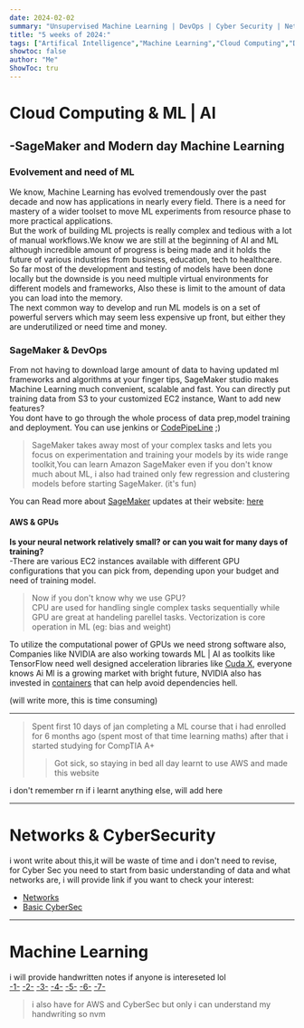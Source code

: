 ```yaml
---
date: 2024-02-02
summary: "Unsupervised Machine Learning | DevOps | Cyber Security | Networks | Cloud computing | AWS"
title: "5 weeks of 2024:"
tags: ["Artifical Intelligence","Machine Learning","Cloud Computing","DevOps"]
showtoc: false
author: "Me"
ShowToc: tru
---
```

# Cloud Computing & ML | AI
## -SageMaker and Modern day Machine Learning
### Evolvement and need of ML
We know, Machine Learning has evolved tremendously over the past decade and now has applications in nearly every field. There is a need for mastery of a wider toolset to move ML experiments from resource phase to more practical applications. \
But the work of building ML projects is really complex and tedious with a lot of manual workflows.We know we are still at the beginning of AI and ML although incredible amount of progress is being made and it holds the future of various industries from business, education, tech to healthcare. \
So far most of the development and testing of models have been done locally but the downside is you need multiple virtual environments for different models and frameworks, Also these is limit to the amount of data you can load into the memory. \
The next common way to develop and run ML models is on a set of powerful servers which may seem less expensive up front, but either they are underutilized or need time and money.
### SageMaker & DevOps
From not having to download large amount of data to having updated ml frameworks and algorithms at your finger tips,
SageMaker studio makes Machine Learning much convenient, scalable and fast. You can directly put training data from S3 to your customized EC2 instance,
Want to add new features? \
You dont have to go through the whole process of data prep,model training and deployment. You can use jenkins or [CodePipeLine](https://aws.amazon.com/codepipeline/features/) ;)

>SageMaker takes away most of your complex tasks and lets you focus on experimentation and training your models by its wide range toolkit,You can learn Amazon SageMaker even if you don't know much about ML, i also had trained only few regression and clustering models before starting SageMaker. (it's fun)
>
You can Read more about [SageMaker]( https://docs.aws.amazon.com/sagemaker/latest/dg/how-it-works-mlconcepts.html) 
updates at their website: [here](https://aws.amazon.com/blogs/aws/category/artificial-intelligence/sagemaker/)

#### AWS & GPUs
**Is your neural network relatively small? or can you wait for many days of training?** \
-There are various EC2 instances available with different GPU configurations that you can pick from, depending upon your budget and need of training model. 
>Now if you don't know why we use GPU? \
CPU are used for handling single complex tasks sequentially while GPU are great at handeling parellel tasks. Vectorization is core operation in ML (eg: bias and weight)
>
To utilize the computational power of GPUs we need strong software also, \
Companies like NVIDIA are also working towards ML | AI as toolkits like TensorFlow need well designed acceleration libraries like 
[Cuda X](https://developer.nvidia.com/gpu-accelerated-libraries#:~:text=NVIDIA%20CUDA%2DX™%2C%20built,AI%20and%20high%2Dperformance%20computing.), everyone knows Ai Ml is a growing market with bright future, NVIDIA also has invested in [containers](https://catalog.ngc.nvidia.com/containers) that can help avoid dependencies hell.

(will write more, this is time consuming)

---
>Spent first 10 days of jan completing a ML course that i had enrolled for 6 months ago
>(spent most of that time learning maths) after that i started studying for CompTIA A+
>>Got sick, so staying in bed all day learnt to use AWS and made this website 
>

i don't remember rn if i learnt anything else, will add here

---
# Networks & CyberSecurity 
i wont write about this,it will be waste of time and i don't need to revise, \
for Cyber Sec you need to start from basic understanding of data and what networks are, i will provide link if you want to check your interest:
- [Networks](https://www.geeksforgeeks.org/computer-network-tutorials/)
- [Basic CyberSec](https://www.simplilearn.com/tutorials/cyber-security-tutorial/cyber-security-for-beginners)

---
# Machine Learning
i will provide handwritten notes if anyone is intereseted lol \
[-1-](https://freeimage.host/i/JlLkQ3b)
[-2-](https://freeimage.host/i/JlLkiGe)
[-3-](https://freeimage.host/i/JlLk4Z7)
[-4-](https://freeimage.host/i/JlLkpwB)
[-5-](https://freeimage.host/i/JlLvBup)
[-6-](https://freeimage.host/i/JlLvFcJ)
[-7-](https://freeimage.host/i/JlLv3Fa)

>i also have for AWS and CyberSec but only i can understand my handwriting so nvm
